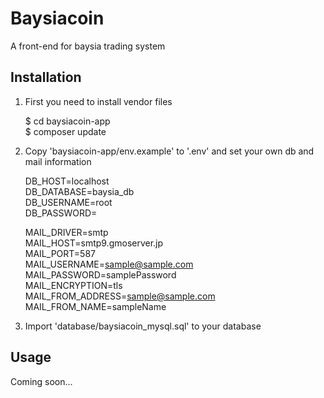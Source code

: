 # Baysiacoin

A front-end for baysia trading system

## Installation

1. First you need to install vendor files

    $ cd baysiacoin-app    
    $ composer update    

2. Copy 'baysiacoin-app/env.example' to '.env' and set your own db and mail information

    DB_HOST=localhost       
    DB_DATABASE=baysia_db       
    DB_USERNAME=root        
    DB_PASSWORD=        

    MAIL_DRIVER=smtp       
    MAIL_HOST=smtp9.gmoserver.jp       
    MAIL_PORT=587    
    MAIL_USERNAME=sample@sample.com    
    MAIL_PASSWORD=samplePassword    
    MAIL_ENCRYPTION=tls    
    MAIL_FROM_ADDRESS=sample@sample.com    
    MAIL_FROM_NAME=sampleName    
    
3. Import 'database/baysiacoin_mysql.sql' to your database

## Usage

Coming soon...


